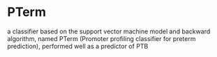 # PTerm
a classifier based on the support vector machine model and backward algorithm, named PTerm (Promoter profiling classifier for preterm prediction), performed well as a predictor of PTB
